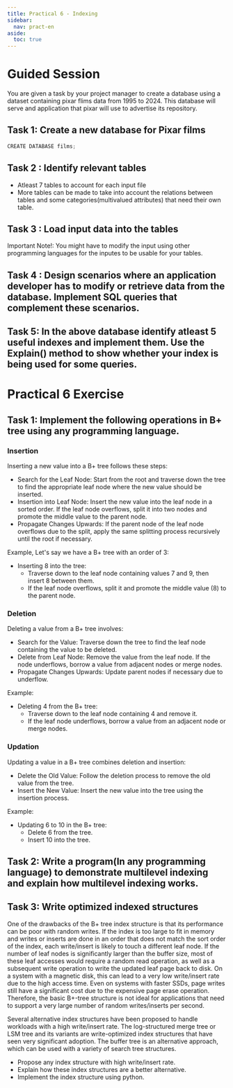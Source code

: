 ```yaml
---
title: Practical 6 - Indexing
sidebar:
  nav: pract-en
aside:
  toc: true
---
```

# Guided Session

You are given a task by your project manager to create a database using a dataset containing pixar flims data from 1995 to 2024. This database will serve and application that pixar will use to advertise its repository. 

## Task 1: Create a new database for Pixar films

```javascript
CREATE DATABASE films;
```

## Task 2 : Identify relevant tables 

- Atleast 7 tables to account for each input file
- More tables can be made to take into account the relations between tables and some categories(multivalued attributes) that need their own table.

## Task 3 : Load input data into the tables

Important Note!: You might have to modify the input using other programming languages for the inputes to be usable for your tables.

## Task 4 : Design scenarios where an application developer has to modify or retrieve data from the database. Implement SQL queries that complement these scenarios.

## Task 5: In the above database identify atleast 5 useful indexes and implement them. Use the Explain() method to show whether your index is being used for some queries.



# Practical 6 Exercise

## Task 1: Implement the following operations in  B+ tree using any programming language.

### Insertion
Inserting a new value into a B+ tree follows these steps:
- Search for the Leaf Node: Start from the root and traverse down the tree to find the appropriate leaf node where the new value should be inserted.
- Insertion into Leaf Node: Insert the new value into the leaf node in a sorted order. If the leaf node overflows, split it into two nodes and promote the middle value to the parent node.
- Propagate Changes Upwards: If the parent node of the leaf node overflows due to the split, apply the same splitting process recursively until the root if necessary.

Example, Let's say we have a B+ tree with an order of 3:
- Inserting 8 into the tree:
  - Traverse down to the leaf node containing values 7 and 9, then insert 8 between them.
  - If the leaf node overflows, split it and promote the middle value (8) to the parent node.

### Deletion
Deleting a value from a B+ tree involves:
- Search for the Value: Traverse down the tree to find the leaf node containing the value to be deleted.
- Delete from Leaf Node: Remove the value from the leaf node. If the node underflows, borrow a value from adjacent nodes or merge nodes.
- Propagate Changes Upwards: Update parent nodes if necessary due to underflow.

Example:
- Deleting 4 from the B+ tree:
  - Traverse down to the leaf node containing 4 and remove it.
  - If the leaf node underflows, borrow a value from an adjacent node or merge nodes.

### Updation
Updating a value in a B+ tree combines deletion and insertion:
- Delete the Old Value: Follow the deletion process to remove the old value from the tree.
- Insert the New Value: Insert the new value into the tree using the insertion process.

Example:
- Updating 6 to 10 in the B+ tree:
  - Delete 6 from the tree.
  - Insert 10 into the tree.


## Task 2: Write a program(In any programming language) to demonstrate multilevel indexing and explain how multilevel indexing works.

## Task 3:  Write optimized indexed structures

One of the drawbacks of the B+ tree index structure is that its performance can be poor with random writes. If the index is too large to fit in memory and writes or inserts are done in an order that does not match the sort order of the index, each write/insert is likely to touch a different leaf node. If the number of leaf nodes is significantly larger than the buffer size, most of these leaf accesses would require a random read operation, as well as a subsequent write operation to write the updated leaf page back to disk. On a system with a magnetic disk, this can lead to a very low write/insert rate due to the high access time. Even on systems with faster SSDs, page writes still have a significant cost due to the expensive page erase operation. Therefore, the basic B+-tree structure is not ideal for applications that need to support a very large number of random writes/inserts per second.

Several alternative index structures have been proposed to handle workloads with
a high write/insert rate. The log-structured merge tree or LSM tree and its variants are
write-optimized index structures that have seen very significant adoption. The buffer
tree is an alternative approach, which can be used with a variety of search tree structures.


- Propose any index structure with high write/insert rate.
- Explain how these index structures are a better alternative.
- Implement the index structure using python.
